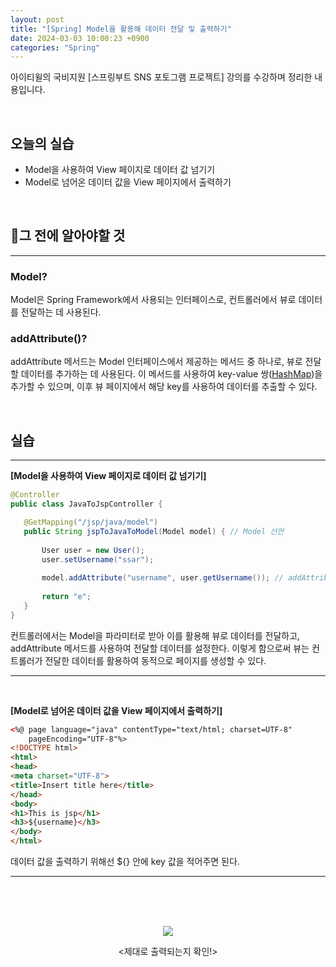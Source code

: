```yaml
---
layout: post
title: "[Spring] Model을 활용해 데이터 전달 및 출력하기"
date: 2024-03-03 10:00:23 +0900
categories: "Spring"
---  
```

아이티윌의 국비지원 [스프링부트 SNS 포토그램 프로젝트] 강의를 수강하며 정리한 내용입니다.

<br>

## 오늘의 실습
- Model을 사용하여 View 페이지로 데이터 값 넘기기
- Model로 넘어온 데이터 값을 View 페이지에서 출력하기 

<br>

## 🔎그 전에 알아야할 것
---
### Model?   
Model은 Spring Framework에서 사용되는 인터페이스로, 컨트롤러에서 뷰로 데이터를 전달하는 데 사용된다.      

### addAttribute()?
addAttribute 메서드는 Model 인터페이스에서 제공하는 메서드 중 하나로, 뷰로 전달할 데이터를 추가하는 데 사용된다. 이 메서드를 사용하여 key-value 쌍([HashMap](https://bong0716.github.io/java/2023/11/06/hash.html))을 추가할 수 있으며, 이후 뷰 페이지에서 해당 key를 사용하여 데이터를 추출할 수 있다.

<br>

## 실습
---

**[Model을 사용하여 View 페이지로 데이터 값 넘기기]** 
 ```java
@Controller 
public class JavaToJspController {

    @GetMapping("/jsp/java/model")
    public String jspToJavaToModel(Model model) { // Model 선언
		
        User user = new User();
        user.setUsername("ssar");
        
        model.addAttribute("username", user.getUsername()); // addAttribute 함수로 데이터 전달
            
        return "e";
    }
}
 ```
 컨트롤러에서는 Model을 파라미터로 받아 이를 활용해 뷰로 데이터를 전달하고, addAttribute 메서드를 사용하여 전달할 데이터를 설정한다. 이렇게 함으로써 뷰는 컨트롤러가 전달한 데이터를 활용하여 동적으로 페이지를 생성할 수 있다. 

---
<br>

**[Model로 넘어온 데이터 값을 View 페이지에서 출력하기]**   
```html
<%@ page language="java" contentType="text/html; charset=UTF-8"
    pageEncoding="UTF-8"%>
<!DOCTYPE html>
<html>
<head>
<meta charset="UTF-8">
<title>Insert title here</title>
</head>
<body>
<h1>This is jsp</h1>
<h3>${username}</h3>
</body>
</html>
``` 
데이터 값을 출력하기 위해선 ${} 안에 key 값을 적어주면 된다. 

---
<br><br><br>

<p align="center"><img src="https://github.com/bong0716/bong0716.github.io/assets/119990564/275a19e8-e116-4ab9-88cc-e0929079d4c7"></p>
<p align="center">
<제대로 출력되는지 확인!>
</p>


